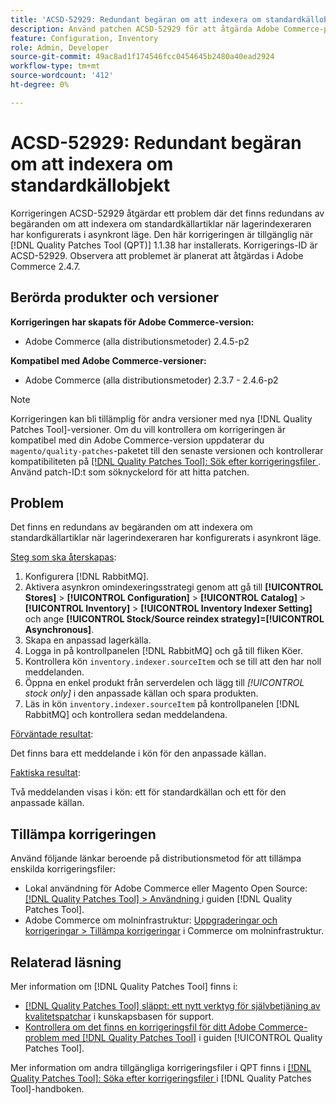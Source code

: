 ```yaml
---
title: 'ACSD-52929: Redundant begäran om att indexera om standardkällobjekt'
description: Använd patchen ACSD-52929 för att åtgärda Adobe Commerce-problemet där det finns en redundant begäran om att indexera om standardkällartiklarna när lagerindexeraren är konfigurerad i asynkront läge.
feature: Configuration, Inventory
role: Admin, Developer
source-git-commit: 49ac8ad1f174546fcc0454645b2480a40ead2924
workflow-type: tm+mt
source-wordcount: '412'
ht-degree: 0%

---
```


# ACSD-52929: Redundant begäran om att indexera om standardkällobjekt

Korrigeringen ACSD-52929 åtgärdar ett problem där det finns redundans av begäranden om att indexera om standardkällartiklar när lagerindexeraren har konfigurerats i asynkront läge. Den här korrigeringen är tillgänglig när [!DNL Quality Patches Tool (QPT)] 1.1.38 har installerats. Korrigerings-ID är ACSD-52929. Observera att problemet är planerat att åtgärdas i Adobe Commerce 2.4.7.

## Berörda produkter och versioner

**Korrigeringen har skapats för Adobe Commerce-version:**

* Adobe Commerce (alla distributionsmetoder) 2.4.5-p2

**Kompatibel med Adobe Commerce-versioner:**

* Adobe Commerce (alla distributionsmetoder) 2.3.7 - 2.4.6-p2

>[!NOTE]
>
>Korrigeringen kan bli tillämplig för andra versioner med nya [!DNL Quality Patches Tool]-versioner. Om du vill kontrollera om korrigeringen är kompatibel med din Adobe Commerce-version uppdaterar du `magento/quality-patches`-paketet till den senaste versionen och kontrollerar kompatibiliteten på [[!DNL Quality Patches Tool]: Sök efter korrigeringsfiler ](https://experienceleague.adobe.com/tools/commerce-quality-patches/index.html). Använd patch-ID:t som söknyckelord för att hitta patchen.

## Problem

Det finns en redundans av begäranden om att indexera om standardkällartiklar när lagerindexeraren har konfigurerats i asynkront läge.

<u>Steg som ska återskapas</u>:

1. Konfigurera [!DNL RabbitMQ].
1. Aktivera asynkron omindexeringsstrategi genom att gå till **[!UICONTROL Stores]** > **[!UICONTROL Configuration]** > **[!UICONTROL Catalog]** > **[!UICONTROL Inventory]** > **[!UICONTROL Inventory Indexer Setting]** och ange **[!UICONTROL Stock/Source reindex strategy]=[!UICONTROL Asynchronous]**.
1. Skapa en anpassad lagerkälla.
1. Logga in på kontrollpanelen [!DNL RabbitMQ] och gå till fliken Köer.
1. Kontrollera kön `inventory.indexer.sourceItem` och se till att den har noll meddelanden.
1. Öppna en enkel produkt från serverdelen och lägg till *[!UICONTROL stock only]* i den anpassade källan och spara produkten.
1. Läs in kön `inventory.indexer.sourceItem` på kontrollpanelen [!DNL RabbitMQ] och kontrollera sedan meddelandena.

<u>Förväntade resultat</u>:

Det finns bara ett meddelande i kön för den anpassade källan.

<u>Faktiska resultat</u>:

Två meddelanden visas i kön: ett för standardkällan och ett för den anpassade källan.

## Tillämpa korrigeringen

Använd följande länkar beroende på distributionsmetod för att tillämpa enskilda korrigeringsfiler:

* Lokal användning för Adobe Commerce eller Magento Open Source: [[!DNL Quality Patches Tool] > Användning ](https://experienceleague.adobe.com/docs/commerce-operations/tools/quality-patches-tool/usage.html) i guiden [!DNL Quality Patches Tool].
* Adobe Commerce om molninfrastruktur: [Uppgraderingar och korrigeringar > Tillämpa korrigeringar](https://experienceleague.adobe.com/docs/commerce-cloud-service/user-guide/develop/upgrade/apply-patches.html) i Commerce om molninfrastruktur.

## Relaterad läsning

Mer information om [!DNL Quality Patches Tool] finns i:

* [[!DNL Quality Patches Tool] släppt: ett nytt verktyg för självbetjäning av kvalitetspatchar](https://experienceleague.adobe.com/en/docs/commerce-knowledge-base/kb/announcements/commerce-announcements/magento-quality-patches-released-new-tool-to-self-serve-quality-patches) i kunskapsbasen för support.
* [Kontrollera om det finns en korrigeringsfil för ditt Adobe Commerce-problem med  [!DNL Quality Patches Tool]](/help/tools/quality-patches-tool/patches-available-in-qpt/check-patch-for-magento-issue-with-magento-quality-patches.md) i guiden [!UICONTROL Quality Patches Tool].


Mer information om andra tillgängliga korrigeringsfiler i QPT finns i [[!DNL Quality Patches Tool]: Söka efter korrigeringsfiler ](https://experienceleague.adobe.com/tools/commerce-quality-patches/index.html) i [!DNL Quality Patches Tool]-handboken.
